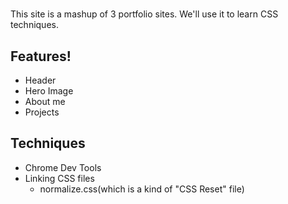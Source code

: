 #

This site is a mashup of 3 portfolio sites. We'll use it to learn CSS techniques. 

## Features!

- Header
- Hero Image
- About me
- Projects

## Techniques

- Chrome Dev Tools
- Linking CSS files
    - normalize.css(which is a kind of "CSS Reset" file)
    